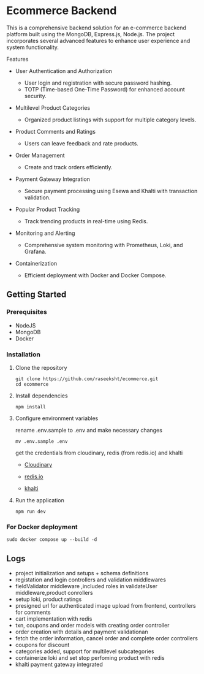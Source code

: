 # Ecommerce Backend

This is a comprehensive backend solution for an e-commerce backend platform built using the MongoDB, Express.js, Node.js. The project incorporates several advanced features to enhance user experience and system functionality.

Features
- User Authentication and Authorization
    - User login and registration with secure password hashing.
    - TOTP (Time-based One-Time Password) for enhanced account security.

- Multilevel Product Categories
    - Organized product listings with support for multiple category levels.

- Product Comments and Ratings
    - Users can leave feedback and rate products.
- Order Management
    - Create and track orders efficiently.
- Payment Gateway Integration
    - Secure payment processing using Esewa and Khalti with transaction validation.
- Popular Product Tracking
    - Track trending products in real-time using Redis.
- Monitoring and Alerting
    - Comprehensive system monitoring with Prometheus, Loki, and Grafana.
- Containerization
    - Efficient deployment with Docker and Docker Compose.


## Getting Started

### Prerequisites

- NodeJS
- MongoDB
- Docker


### Installation

1. Clone the repository
    ```
    git clone https://github.com/raseeksht/ecommerce.git
    cd ecommerce
    ```

2. Install dependencies
    ```
    npm install
    ```

3. Configure environment variables

    rename .env.sample to .env and make necessary changes
    ```
    mv .env.sample .env
    ```
    get the credentials from cloudinary, redis (from redis.io) and khalti 

    - [Cloudinary](https://cloudinary.com)

    - [redis.io](https://redis.io)

    - [khalti](https://test-admin.khalti.com/)






4. Run the application
    ```
    npm run dev
    ```


### For Docker deployment

    
    sudo docker compose up --build -d
    




## Logs

- project initialization and setups + schema definitions
- registation and login controllers and validation middlewares
- fieldValidator middleware ,included roles in validateUser middleware,product conrollers
- setup loki, product ratings
- presigned url for authenticated image upload from frontend, controllers for comments
- cart implementation with redis
- txn, coupons and order models with creating order controller
- order creation with details and payment validationan
- fetch the order information, cancel order and complete order controllers
- coupons for discount
- categories added, support for multilevel subcategories
- containerize loki and set stop perfoming product with redis
- khalti payment gateway integrated
